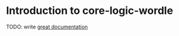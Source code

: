 # Introduction to core-logic-wordle

TODO: write [great documentation](http://jacobian.org/writing/what-to-write/)
